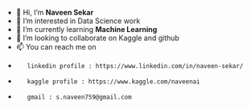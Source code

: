 - 👋 Hi, I’m **Naveen Sekar**
- 👀 I’m interested in Data Science work
- 🌱 I’m currently learning **Machine Learning**
- 💞️ I’m looking to collaborate on Kaggle and github
- 📫 You can reach me on 
-        linkedin profile : https://www.linkedin.com/in/naveen-sekar/
-        kaggle profile : https://www.kaggle.com/naveenai
-        gmail : s.naveen759@gmail.com
    

<!---
NaveenS04/NaveenS04 is a ✨ special ✨ repository because its `README.md` (this file) appears on your GitHub profile.
You can click the Preview link to take a look at your changes.
--->
